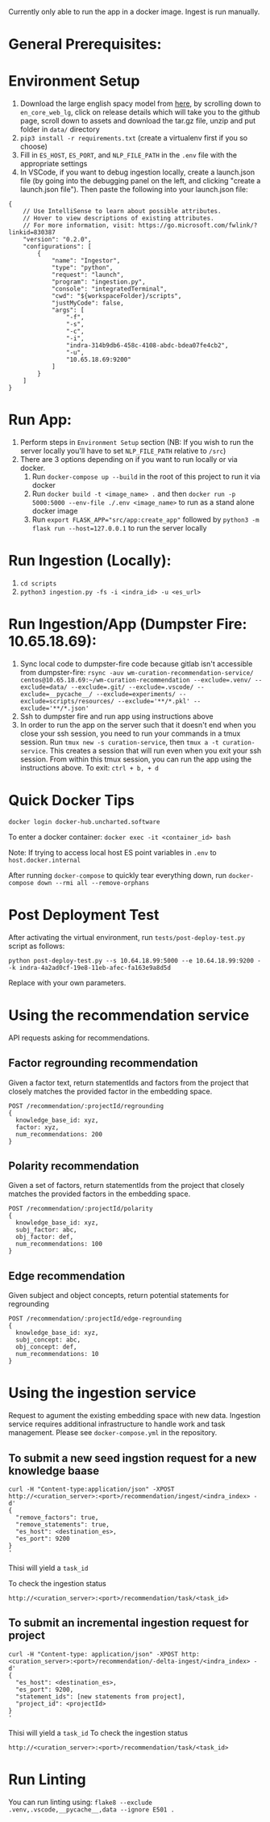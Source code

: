 Currently only able to run the app in a docker image. Ingest is run manually. 

# General Prerequisites:

# Environment Setup
1. Download the large english spacy model from [here](https://spacy.io/models/en), by scrolling down to `en_core_web_lg`, click on release details which will take you to the github page, scroll down to assets and download the tar.gz file, unzip and put folder in `data/` directory
2. `pip3 install -r requirements.txt` (create a virtualenv first if you so choose)
3. Fill in `ES_HOST`, `ES_PORT`, and `NLP_FILE_PATH` in the `.env` file with the appropriate settings
4. In VSCode, if you want to debug ingestion locally, create a launch.json file (by going into the debugging panel on the left, and clicking "create a launch.json file"). Then paste the following into your launch.json file:
```
{
    // Use IntelliSense to learn about possible attributes.
    // Hover to view descriptions of existing attributes.
    // For more information, visit: https://go.microsoft.com/fwlink/?linkid=830387
    "version": "0.2.0",
    "configurations": [
        {
            "name": "Ingestor",
            "type": "python",
            "request": "launch",
            "program": "ingestion.py",
            "console": "integratedTerminal",
            "cwd": "${workspaceFolder}/scripts",
            "justMyCode": false,
            "args": [
                "-f",
                "-s",
                "-c",
                "-i",
                "indra-314b9db6-458c-4108-abdc-bdea07fe4cb2",
                "-u",
                "10.65.18.69:9200"
            ]
        }
    ]
}
```

# Run App:
1. Perform steps in `Environment Setup` section (NB: If you wish to run the server locally you'll have to set `NLP_FILE_PATH` relative to `/src`)
2. There are 3 options depending on if you want to run locally or via docker.
    1. Run `docker-compose up --build` in the root of this project to run it via docker
    2. Run `docker build -t <image_name> .` and then `docker run -p 5000:5000 --env-file ./.env <image_name>` to run as a stand alone docker image
    3. Run `export FLASK_APP="src/app:create_app"` followed by `python3 -m flask run --host=127.0.0.1` to run the server locally

# Run Ingestion (Locally):
1. `cd scripts`
2. `python3 ingestion.py -fs -i <indra_id> -u <es_url>`

# Run Ingestion/App (Dumpster Fire: 10.65.18.69):
1. Sync local code to dumpster-fire code because gitlab isn't accessible from dumpster-fire: `rsync -auv wm-curation-recommendation-service/ centos@10.65.18.69:~/wm-curation-recommendation --exclude=.venv/ --exclude=data/ --exclude=.git/ --exclude=.vscode/ --exclude=__pycache__/ --exclude=experiments/ --exclude=scripts/resources/ --exclude='**/*.pkl' --exclude='**/*.json'`
2. Ssh to dumpster fire and run app using instructions above
3. In order to run the app on the server such that it doesn't end when you close your ssh session, you need to run your commands in a tmux session. Run `tmux new -s curation-service`, then `tmux a -t curation-service`. This creates a session that will run even when you exit your ssh session. From within this tmux session, you can run the app using the instructions above. To exit: `ctrl + b, + d`
# Quick Docker Tips

`docker login docker-hub.uncharted.software`

To enter a docker container: `docker exec -it <container_id> bash`

Note: If trying to access local host ES point variables in `.env` to `host.docker.internal`

After running `docker-compose` to quickly tear everything down, run `docker-compose down --rmi all --remove-orphans`

# Post Deployment Test

After activating the virtual environment, run `tests/post-deploy-test.py` script as follows:

`python post-deploy-test.py --s 10.64.18.99:5000 --e 10.64.18.99:9200 --k indra-4a2ad0cf-19e8-11eb-afec-fa163e9a8d5d `

Replace with your own parameters. 


# Using the recommendation service
API requests asking for recommendations.

## Factor regrounding recommendation
Given a factor text, return statementIds and factors from the project that closely matches the provided factor in the embedding space.

```
POST /recommendation/:projectId/regrounding
{
  knowledge_base_id: xyz,
  factor: xyz,
  num_recommendations: 200
}
```


## Polarity recommendation
Given a set of factors, return statementIds from the project that closely matches the provided factors in the embedding space.

```
POST /recommendation/:projectId/polarity
{
  knowledge_base_id: xyz,
  subj_factor: abc,
  obj_factor: def,
  num_recommendations: 100
}
```


## Edge recommendation
Given subject and object concepts, return potential statements for regrounding
```
POST /recommendation/:projectId/edge-regrounding
{
  knowledge_base_id: xyz,
  subj_concept: abc,
  obj_concept: def,
  num_recommendations: 10
}
```


# Using the ingestion service
Request to agument the existing embedding space with new data. Ingestion service requires additional infrastructure to handle work and task management. Please see `docker-compose.yml` in the repository.

## To submit a new seed ingstion request for a new knowledge baase

```
curl -H "Content-type:application/json" -XPOST http://<curation_server>:<port>/recommendation/ingest/<indra_index> -d'
{
  "remove_factors": true,
  "remove_statements": true,
  "es_host": <destination_es>,
  "es_port": 9200
}
'
```
Thisi will yield a `task_id`


To check the ingestion status
```
http://<curation_server>:<port>/recommendation/task/<task_id>
```

## To submit an incremental ingestion request for project

```
curl -H "Content-type: application/json" -XPOST http:<curation_server>:<port>/recommendation/-delta-ingest/<indra_index> -d'
{
  "es_host": <destination_es>,
  "es_port": 9200,
  "statement_ids": [new statements from project],
  "project_id": <projectId>
}
'
```

Thisi will yield a `task_id`
To check the ingestion status
```
http://<curation_server>:<port>/recommendation/task/<task_id>
```


# Run Linting
You can run linting using: `flake8 --exclude .venv,.vscode,__pycache__,data --ignore E501 .`
